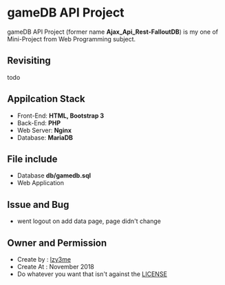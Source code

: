 # gameDB API Project

gameDB API Project (former name __Ajax_Api_Rest-FalloutDB__) is my one of Mini-Project from Web Programming subject.

## Revisiting

todo

## Appilcation Stack

- Front-End: __HTML, Bootstrap 3__
- Back-End: __PHP__
- Web Server: __Nginx__
- Database: __MariaDB__

## File include

- Database __db/gamedb.sql__
- Web Application

## Issue and Bug

- went logout on add data page, page didn't change

## Owner and Permission

- Create by : [lzy3me](https://github.com/lzy3me)
- Create At : November 2018
- Do whatever you want that isn't against the [LICENSE](LICENSE)
